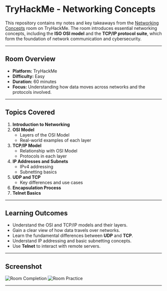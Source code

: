 # TryHackMe - Networking Concepts

This repository contains my notes and key takeaways from the [Networking Concepts](https://tryhackme.com/room/networkingconcepts) room on TryHackMe. The room introduces essential networking concepts, including the **ISO OSI model** and the **TCP/IP protocol suite**, which form the foundation of network communication and cybersecurity.

---

## **Room Overview**
- **Platform:** TryHackMe  
- **Difficulty:** Easy  
- **Duration:** 60 minutes  
- **Focus:** Understanding how data moves across networks and the protocols involved.

---

## **Topics Covered**
1. **Introduction to Networking**
2. **OSI Model**  
   - Layers of the OSI Model  
   - Real-world examples of each layer  
3. **TCP/IP Model**  
   - Relationship with OSI Model  
   - Protocols in each layer  
4. **IP Addresses and Subnets**  
   - IPv4 addressing  
   - Subnetting basics  
5. **UDP and TCP**  
   - Key differences and use cases  
6. **Encapsulation Process**
7. **Telnet Basics**

---

## **Learning Outcomes**
- Understand the OSI and TCP/IP models and their layers.
- Gain a clear view of how data travels over networks.
- Learn the fundamental differences between **UDP** and **TCP**.
- Understand IP addressing and basic subnetting concepts.
- Use **Telnet** to interact with remote servers.

---

## Screenshot
![Room Completion]()
![Room Practice]()

---
